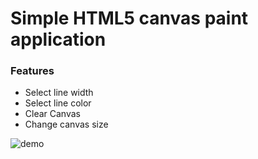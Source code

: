 # Simple HTML5 canvas paint application


### Features
* Select line width
* Select line color
* Clear Canvas
* Change canvas size

![demo](https://media.giphy.com/media/l378gZ9jPDyWKLoac/giphy.gif)
